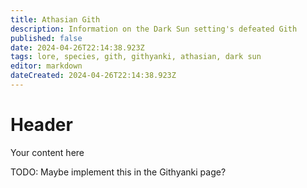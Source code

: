 ```yaml
---
title: Athasian Gith
description: Information on the Dark Sun setting's defeated Gith
published: false
date: 2024-04-26T22:14:38.923Z
tags: lore, species, gith, githyanki, athasian, dark sun
editor: markdown
dateCreated: 2024-04-26T22:14:38.923Z
---
```


# Header
Your content here

TODO: Maybe implement this in the Githyanki page?